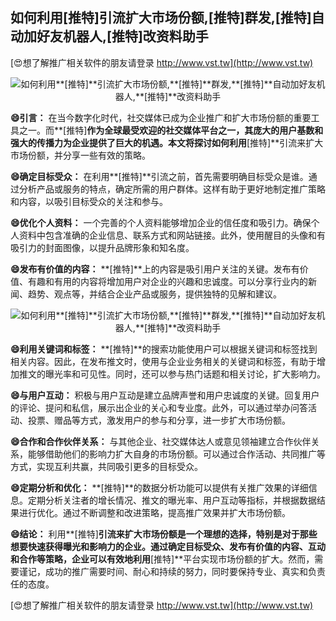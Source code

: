 ## **如何利用**[推特]**引流扩大市场份额,**[推特]**群发,**[推特]**自动加好友机器人,**[推特]**改资料助手**

[😍想了解推广相关软件的朋友请登录 http://www.vst.tw](http://www.vst.tw)

 <center><img src="https://vst.tw/MP4/tuiguang/png/8.png" alt="如何利用**[推特]**引流扩大市场份额,**[推特]**群发,**[推特]**自动加好友机器人,**[推特]**改资料助手"></center>

**😄引言：**
在当今数字化时代，社交媒体已成为企业推广和扩大市场份额的重要工具之一。而**[推特]**作为全球最受欢迎的社交媒体平台之一，其庞大的用户基数和强大的传播力为企业提供了巨大的机遇。本文将探讨如何利用**[推特]**引流来扩大市场份额，并分享一些有效的策略。

**😄确定目标受众：**
在利用**[推特]**引流之前，首先需要明确目标受众是谁。通过分析产品或服务的特点，确定所需的用户群体。这样有助于更好地制定推广策略和内容，以吸引目标受众的关注和参与。

**😄优化个人资料：**
一个完善的个人资料能够增加企业的信任度和吸引力。确保个人资料中包含准确的企业信息、联系方式和网站链接。此外，使用醒目的头像和有吸引力的封面图像，以提升品牌形象和知名度。

**😄发布有价值的内容：**
**[推特]**上的内容是吸引用户关注的关键。发布有价值、有趣和有用的内容将增加用户对企业的兴趣和忠诚度。可以分享行业内的新闻、趋势、观点等，并结合企业产品或服务，提供独特的见解和建议。

 <center><img src="https://vst.tw/MP4/tuiguang/png/0.png" alt="如何利用**[推特]**引流扩大市场份额,**[推特]**群发,**[推特]**自动加好友机器人,**[推特]**改资料助手"></center>

**😄利用关键词和标签：**
**[推特]**的搜索功能使用户可以根据关键词和标签找到相关内容。因此，在发布推文时，使用与企业业务相关的关键词和标签，有助于增加推文的曝光率和可见性。同时，还可以参与热门话题和相关讨论，扩大影响力。

**😄与用户互动：**
积极与用户互动是建立品牌声誉和用户忠诚度的关键。回复用户的评论、提问和私信，展示出企业的关心和专业度。此外，可以通过举办问答活动、投票、赠品等方式，激发用户的参与和分享，进一步扩大市场份额。

**😄合作和合作伙伴关系：**
与其他企业、社交媒体达人或意见领袖建立合作伙伴关系，能够借助他们的影响力扩大自身的市场份额。可以通过合作活动、共同推广等方式，实现互利共赢，共同吸引更多的目标受众。

**😄定期分析和优化：**
**[推特]**的数据分析功能可以提供有关推广效果的详细信息。定期分析关注者的增长情况、推文的曝光率、用户互动等指标，并根据数据结果进行优化。通过不断调整和改进策略，提高推广效果并扩大市场份额。

**😄结论：**
利用**[推特]**引流来扩大市场份额是一个理想的选择，特别是对于那些想要快速获得曝光和影响力的企业。通过确定目标受众、发布有价值的内容、互动和合作等策略，企业可以有效地利用**[推特]**平台实现市场份额的扩大。然而，需要谨记，成功的推广需要时间、耐心和持续的努力，同时要保持专业、真实和负责任的态度。

[😍想了解推广相关软件的朋友请登录 http://www.vst.tw](http://www.vst.tw)



